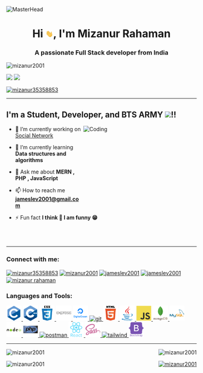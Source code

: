 ![MasterHead](https://www.reachfirst.com/wp-content/uploads/2018/08/Web-Development.jpg)
<h1 align="center">Hi <img src="https://raw.githubusercontent.com/ABSphreak/ABSphreak/master/gifs/Hi.gif" width="20px">, I'm Mizanur Rahaman</h1>
<h3 align="center">A passionate Full Stack developer from India</h3>

<p align="left"> <img src="https://komarev.com/ghpvc/?username=mizanur2001&label=Profile%20views&color=0e75b6&style=flat" alt="mizanur2001" /> </p>
<img src="https://img.shields.io/badge/Age-21-blue" />
<img src="https://img.shields.io/badge/Languages-English_Bengali_Hindi-brightgreen" />

<p align="left"> <a href="https://twitter.com/mizanur35358853" target="blank"><img src="https://img.shields.io/twitter/follow/mizanur35358853?logo=twitter&style=for-the-badge" alt="mizanur35358853" /></a> </p>

<hr>

## I'm a Student,  Developer, and BTS ARMY <img src="https://img.icons8.com/nolan/23/bts.png"/>!!

<img align="right" alt="Coding" width="300" height="200" src="https://miro.medium.com/max/1785/1*IRGHmiGsa16stedQvIaZfw.gif">

- 🔭 I’m currently working on [Social Network](http://139.59.37.218:9000/)

- 🌱 I’m currently learning **Data structures and algorithms**

- 💬 Ask me about **MERN , PHP , JavaScript**

- 📫 How to reach me **jameslev2001@gmail.com**

- ⚡ Fun fact **I think 🤔 I am funny 😁**
<br>
<br>
<hr>

<h3 align="left">Connect with me:</h3>
<p align="left">
<a href="https://twitter.com/mizanur35358853" target="blank"><img align="center" src="https://raw.githubusercontent.com/rahuldkjain/github-profile-readme-generator/master/src/images/icons/Social/twitter.svg" alt="mizanur35358853" height="30" width="40" /></a>
<a href="https://stackoverflow.com/users/18260405/mizanur2001" target="blank"><img align="center" src="https://raw.githubusercontent.com/rahuldkjain/github-profile-readme-generator/master/src/images/icons/Social/stack-overflow.svg" alt="mizanur2001" height="30" width="40" /></a>
<a href="https://fb.com/jameslev2001" target="blank"><img align="center" src="https://raw.githubusercontent.com/rahuldkjain/github-profile-readme-generator/master/src/images/icons/Social/facebook.svg" alt="jameslev2001" height="30" width="40" /></a>
<a href="https://instagram.com/jameslev2001" target="blank"><img align="center" src="https://raw.githubusercontent.com/rahuldkjain/github-profile-readme-generator/master/src/images/icons/Social/instagram.svg" alt="jameslev2001" height="30" width="40" /></a>
<a href="https://www.youtube.com/channel/UCWSM2zTGH9P5seC6jT3T_vA" target="blank"><img align="center" src="https://raw.githubusercontent.com/rahuldkjain/github-profile-readme-generator/master/src/images/icons/Social/youtube.svg" alt="mizanur rahaman" height="30" width="40" /></a>
</p>

<h3 align="left">Languages and Tools:</h3>
<p align="left"><a href="https://www.cprogramming.com/" target="_blank" rel="noreferrer"> <img src="https://raw.githubusercontent.com/devicons/devicon/master/icons/c/c-original.svg" alt="c" width="40" height="40"/> </a> <a href="https://www.w3schools.com/cpp/" target="_blank" rel="noreferrer"> <img src="https://raw.githubusercontent.com/devicons/devicon/master/icons/cplusplus/cplusplus-original.svg" alt="cplusplus" width="40" height="40"/> </a> <a href="https://www.w3schools.com/css/" target="_blank" rel="noreferrer"> <img src="https://raw.githubusercontent.com/devicons/devicon/master/icons/css3/css3-original-wordmark.svg" alt="css3" width="40" height="40"/> </a> <a href="https://expressjs.com" target="_blank" rel="noreferrer"> <img src="https://raw.githubusercontent.com/devicons/devicon/master/icons/express/express-original-wordmark.svg" alt="express" width="40" height="40"/> </a> <a href="https://digitalocean.com" target="_blank" rel="noreferrer"> <img src="https://raw.githubusercontent.com/devicons/devicon/master/icons/digitalocean/digitalocean-original-wordmark.svg" alt="digitalocean" width="40" height="40"/> </a>
 <a href="https://git-scm.com/" target="_blank" rel="noreferrer"> <img src="https://www.vectorlogo.zone/logos/git-scm/git-scm-icon.svg" alt="git" width="40" height="40"/> </a> <a href="https://www.w3.org/html/" target="_blank" rel="noreferrer"> <img src="https://raw.githubusercontent.com/devicons/devicon/master/icons/html5/html5-original-wordmark.svg" alt="html5" width="40" height="40"/> </a> <a href="https://www.java.com" target="_blank" rel="noreferrer"> <img src="https://raw.githubusercontent.com/devicons/devicon/master/icons/java/java-original.svg" alt="java" width="40" height="40"/> </a> <a href="https://developer.mozilla.org/en-US/docs/Web/JavaScript" target="_blank" rel="noreferrer"> <img src="https://raw.githubusercontent.com/devicons/devicon/master/icons/javascript/javascript-original.svg" alt="javascript" width="40" height="40"/> </a> <a href="https://www.mongodb.com/" target="_blank" rel="noreferrer"> <img src="https://raw.githubusercontent.com/devicons/devicon/master/icons/mongodb/mongodb-original-wordmark.svg" alt="mongodb" width="40" height="40"/> </a> <a href="https://www.mysql.com/" target="_blank" rel="noreferrer"> <img src="https://raw.githubusercontent.com/devicons/devicon/master/icons/mysql/mysql-original-wordmark.svg" alt="mysql" width="40" height="40"/> </a> <a href="https://nodejs.org" target="_blank" rel="noreferrer"> <img src="https://raw.githubusercontent.com/devicons/devicon/master/icons/nodejs/nodejs-original-wordmark.svg" alt="nodejs" width="40" height="40"/> </a> <a href="https://www.php.net" target="_blank" rel="noreferrer"> <img src="https://raw.githubusercontent.com/devicons/devicon/master/icons/php/php-original.svg" alt="php" width="40" height="40"/> </a> <a href="https://postman.com" target="_blank" rel="noreferrer"> <img src="https://www.vectorlogo.zone/logos/getpostman/getpostman-icon.svg" alt="postman" width="40" height="40"/> </a> <a href="https://reactjs.org/" target="_blank" rel="noreferrer"> <img src="https://raw.githubusercontent.com/devicons/devicon/master/icons/react/react-original-wordmark.svg" alt="react" width="40" height="40"/> </a> <a href="https://sass-lang.com" target="_blank" rel="noreferrer"> <img src="https://raw.githubusercontent.com/devicons/devicon/master/icons/sass/sass-original.svg" alt="sass" width="40" height="40"/> </a> <a href="https://tailwindcss.com/" target="_blank" rel="noreferrer"> <img src="https://www.vectorlogo.zone/logos/tailwindcss/tailwindcss-icon.svg" alt="tailwind" width="40" height="40"/> </a><a href="https://getbootstrap.com" target="_blank" rel="noreferrer"> <img src="https://raw.githubusercontent.com/devicons/devicon/master/icons/bootstrap/bootstrap-plain-wordmark.svg" alt="bootstrap" width="40" height="40"/> </a> </p>

<hr>

<p><img align="left" src="https://github-readme-stats.vercel.app/api/top-langs?username=mizanur2001&show_icons=true&locale=en&layout=compact" alt="mizanur2001" /></p>

<p>&nbsp;<img align="right" src="https://github-readme-stats.vercel.app/api?username=mizanur2001&show_icons=true&locale=en" alt="mizanur2001" /></p>

<p><img align="left" src="https://github-readme-streak-stats.herokuapp.com/?user=mizanur2001&" alt="mizanur2001" /></p>

<p align="right"> <a href="https://github.com/ryo-ma/github-profile-trophy"><img src="https://github-profile-trophy.vercel.app/?username=mizanur2001" alt="mizanur2001" /></a> </p>
